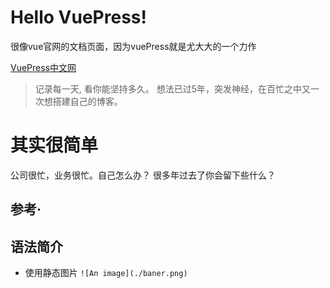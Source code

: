 # Hello VuePress!
很像vue官网的文档页面，因为vuePress就是尤大大的一个力作

[VuePress中文网](http://caibaojian.com/vuepress/)

> 记录每一天, 看你能坚持多久。
想法已过5年，突发神经，在百忙之中又一次想搭建自己的博客。

# 其实很简单
公司很忙，业务很忙。自己怎么办？  很多年过去了你会留下些什么？

## 参考·


## 语法简介

* 使用静态图片
`![An image](./baner.png)`
